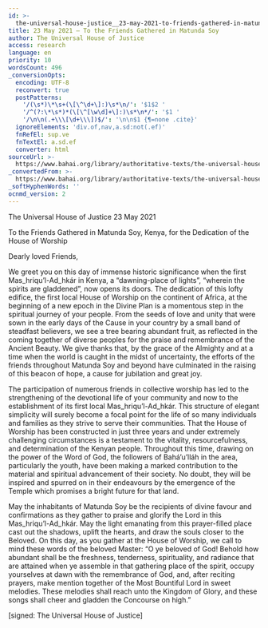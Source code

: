 ```yaml
---
id: >-
  the-universal-house-justice__23-may-2021-to-friends-gathered-in-matunda-soy__237943551__en
title: 23 May 2021 – To the Friends Gathered in Matunda Soy
author: The Universal House of Justice
access: research
language: en
priority: 10
wordsCount: 496
_conversionOpts:
  encoding: UTF-8
  reconvert: true
  postPatterns:
    '/(\s*)\*\s+(\[\^\d+\]:)\s*\n/': '$1$2 '
    '/^(?:\*\s*)*(\[\^[\w\d]+\]:)\s*\n*/': '$1 '
    '/\n\n(.+\\\[\d+\\\])$/': '\n\n$1 {¶=none .cite}'
  ignoreElements: 'div.of,nav,a.sd:not(.ef)'
  fnRefEl: sup.ve
  fnTextEl: a.sd.ef
  converter: html
sourceUrl: >-
  https://www.bahai.org/library/authoritative-texts/the-universal-house-of-justice/messages/20210523_001/20210523_001.xhtml
_convertedFrom: >-
  https://www.bahai.org/library/authoritative-texts/the-universal-house-of-justice/messages/20210523_001/20210523_001.xhtml
_softHyphenWords: ''
ocnmd_version: 2
---
```

The Universal House of Justice
23 May 2021

To the Friends Gathered in Matunda Soy,
Kenya, for the Dedication
of the House of Worship

Dearly loved Friends,

We greet you on this day of immense historic significance when the first Mas_hriqu’l-Ad_hkár in Kenya, a “dawning-place of lights”, “wherein the spirits are gladdened”, now opens its doors. The dedication of this lofty edifice, the first local House of Worship on the continent of Africa, at the beginning of a new epoch in the Divine Plan is a momentous step in the spiritual journey of your people. From the seeds of love and unity that were sown in the early days of the Cause in your country by a small band of steadfast believers, we see a tree bearing abundant fruit, as reflected in the coming together of diverse peoples for the praise and remembrance of the Ancient Beauty. We give thanks that, by the grace of the Almighty and at a time when the world is caught in the midst of uncertainty, the efforts of the friends throughout Matunda Soy and beyond have culminated in the raising of this beacon of hope, a cause for jubilation and great joy.

The participation of numerous friends in collective worship has led to the strengthening of the devotional life of your community and now to the establishment of its first local Mas_hriqu’l-Ad_hkár. This structure of elegant simplicity will surely become a focal point for the life of so many individuals and families as they strive to serve their communities. That the House of Worship has been constructed in just three years and under extremely challenging circumstances is a testament to the vitality, resourcefulness, and determination of the Kenyan people. Throughout this time, drawing on the power of the Word of God, the followers of Bahá’u’lláh in the area, particularly the youth, have been making a marked contribution to the material and spiritual advancement of their society. No doubt, they will be inspired and spurred on in their endeavours by the emergence of the Temple which promises a bright future for that land.

May the inhabitants of Matunda Soy be the recipients of divine favour and confirmations as they gather to praise and glorify the Lord in this Mas_hriqu’l-Ad_hkár. May the light emanating from this prayer-filled place cast out the shadows, uplift the hearts, and draw the souls closer to the Beloved. On this day, as you gather at the House of Worship, we call to mind these words of the beloved Master: “O ye beloved of God! Behold how abundant shall be the freshness, tenderness, spirituality, and radiance that are attained when ye assemble in that gathering place of the spirit, occupy yourselves at dawn with the remembrance of God, and, after reciting prayers, make mention together of the Most Bountiful Lord in sweet melodies. These melodies shall reach unto the Kingdom of Glory, and these songs shall cheer and gladden the Concourse on high.”

\[signed: The Universal House of Justice\]
